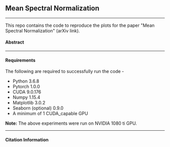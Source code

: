 ## Mean Spectral Normalization
----------------
This repo contains the code to reproduce the plots for the paper "Mean Spectral Normalization" (arXiv link).

#### Abstract

---------------------------
#### Requirements
The following are required to successfully run the code -
- Python 3.6.8
- Pytorch 1.0.0
- CUDA 9.0.176
- Numpy 1.15.4
- Matplotlib 3.0.2
- Seaborn (optional) 0.9.0
- A minimum of 1 CUDA_capable GPU

**Note:** The above experiments were run on NVIDIA 1080 ti GPU.

--------------------
#### Citation Information
